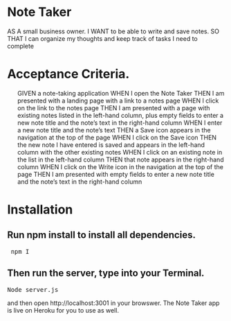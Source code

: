 # Note Taker 
AS A small business owner.
I WANT to be able to write and save notes.
SO THAT I can organize my thoughts and keep track of tasks I need to complete

# Acceptance Criteria.
<ul>
GIVEN a note-taking application
WHEN I open the Note Taker
THEN I am presented with a landing page with a link to a notes page
WHEN I click on the link to the notes page
THEN I am presented with a page with existing notes listed in the left-hand column, plus empty fields to enter a new note title and the note’s text in the right-hand column
WHEN I enter a new note title and the note’s text
THEN a Save icon appears in the navigation at the top of the page
WHEN I click on the Save icon
THEN the new note I have entered is saved and appears in the left-hand column with the other existing notes
WHEN I click on an existing note in the list in the left-hand column
THEN that note appears in the right-hand column
WHEN I click on the Write icon in the navigation at the top of the page
THEN I am presented with empty fields to enter a new note title and the note’s text in the right-hand column
</ul>

# Installation

<h2>Run npm install to install all dependencies.</h2>

<pre> npm I </pre>
 
<h2>Then run the server, type into your Terminal.</h2>

<pre>Node server.js</pre>

and then open http://localhost:3001 in your browswer. The Note Taker app is live on Heroku for you to use as well.